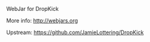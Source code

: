 WebJar for DropKick

More info: http://webjars.org

Upstream: https://github.com/JamieLottering/DropKick
